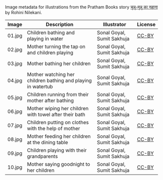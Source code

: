 Image metadata for illustrations from the Pratham Books story [चुन्नु-मुन्नु का नहाना](https://storyweaver.org.in/stories/2779-chunnu-munnu) by Rohini Nilekani.

Image | Description | Illustrator | License
----- | ----------- | ----------- | -------
01.jpg | Children bathing and playing in water | Sonal Goyal, Sumit Sakhuja | [CC-BY](https://creativecommons.org/licenses/by/4.0/)
02.jpg | Mother turning the tap on and children playing | Sonal Goyal, Sumit Sakhuja | [CC-BY](https://creativecommons.org/licenses/by/4.0/)
03.jpg | Mother bathing her children | Sonal Goyal, Sumit Sakhuja | [CC-BY](https://creativecommons.org/licenses/by/4.0/)
04.jpg | Mother watching her children bathing and playing in watertub | Sonal Goyal, Sumit Sakhuja | [CC-BY](https://creativecommons.org/licenses/by/4.0/)
05.jpg | Children running from their mother after bathing | Sonal Goyal, Sumit Sakhuja | [CC-BY](https://creativecommons.org/licenses/by/4.0/)
06.jpg | Mother wiping her children with towel after their bath | Sonal Goyal, Sumit Sakhuja | [CC-BY](https://creativecommons.org/licenses/by/4.0/)
07.jpg | Children putting on clothes with the help of mother | Sonal Goyal, Sumit Sakhuja | [CC-BY](https://creativecommons.org/licenses/by/4.0/)
08.jpg | Mother feeding her children at the dining table | Sonal Goyal, Sumit Sakhuja | [CC-BY](https://creativecommons.org/licenses/by/4.0/)
09.jpg | Children playing with their grandparents | Sonal Goyal, Sumit Sakhuja | [CC-BY](https://creativecommons.org/licenses/by/4.0/)
10.jpg | Mother saying goodnight to her children | Sonal Goyal, Sumit Sakhuja | [CC-BY](https://creativecommons.org/licenses/by/4.0/)
